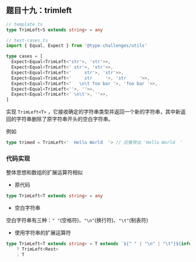 ## 题目十九：trimleft

```ts
// template.ts
type TrimLeft<S extends string> = any
```

```ts
// test-cases.ts
import { Equal, Expect } from '@type-challenges/utils'

type cases = [
  Expect<Equal<TrimLeft<'str'>, 'str'>>,
  Expect<Equal<TrimLeft<' str'>, 'str'>>,
  Expect<Equal<TrimLeft<'     str'>, 'str'>>,
  Expect<Equal<TrimLeft<'     str     '>, 'str     '>>,
  Expect<Equal<TrimLeft<'   \n\t foo bar '>, 'foo bar '>>,
  Expect<Equal<TrimLeft<''>, ''>>,
  Expect<Equal<TrimLeft<' \n\t'>, ''>>,
]
```

实现 `TrimLeft<T>` ，它接收确定的字符串类型并返回一个新的字符串，其中新返回的字符串删除了原字符串开头的空白字符串。

例如

```ts
type trimed = TrimLeft<'  Hello World  '> // 应推导出 'Hello World  '
```



### 代码实现

整体思想和数组的扩展运算符相似

- 原代码

```ts
type TrimLeft<T extends string> = any
```

- 空白字符串

空白字符串有三种：`" "`(空格符)、`"\n"`(换行符)、`"\t"`(制表符)

- 使用字符串的扩展运算符

```ts
type TrimLeft<T extends string> = T extends `${" " | "\n" | "\t"}${infer Rest}`
	? TrimLeft<Rest>
	: T
```





